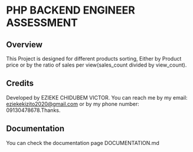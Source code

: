# PHP BACKEND ENGINEER ASSESSMENT

## Overview

This Project is designed for different products sorting, Either by Product price or by the ratio of sales per view(sales_count divided by view_count).

## Credits
Developed by EZIEKE CHIDUBEM VICTOR.
You can reach me by my email: eziekekizito2020@gmail.com or by my phone number: 09130478678.Thanks.

## Documentation
You can check the documentation page DOCUMENTATION.md
